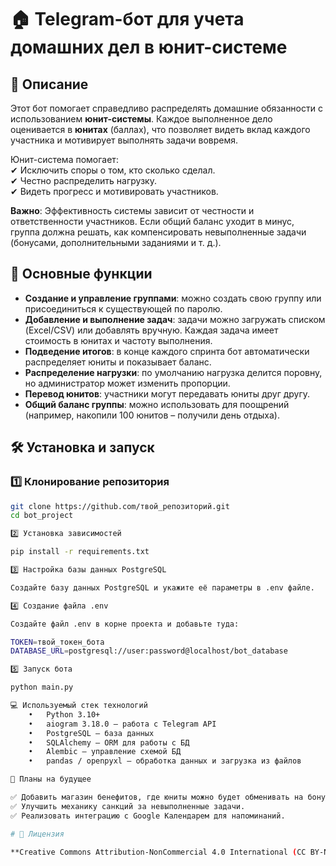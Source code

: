 # 🏠 Telegram-бот для учета домашних дел в юнит-системе  

## 📌 Описание  
Этот бот помогает справедливо распределять домашние обязанности с использованием **юнит-системы**. Каждое выполненное дело оценивается в **юнитах** (баллах), что позволяет видеть вклад каждого участника и мотивирует выполнять задачи вовремя.  

Юнит-система помогает:  
✔ Исключить споры о том, кто сколько сделал.  
✔ Честно распределить нагрузку.  
✔ Видеть прогресс и мотивировать участников.  

**Важно**: Эффективность системы зависит от честности и ответственности участников. Если общий баланс уходит в минус, группа должна решать, как компенсировать невыполненные задачи (бонусами, дополнительными заданиями и т. д.).  

## 🚀 Основные функции  

- **Создание и управление группами**: можно создать свою группу или присоединиться к существующей по паролю.  
- **Добавление и выполнение задач**: задачи можно загружать списком (Excel/CSV) или добавлять вручную. Каждая задача имеет стоимость в юнитах и частоту выполнения.  
- **Подведение итогов**: в конце каждого спринта бот автоматически распределяет юниты и показывает баланс.  
- **Распределение нагрузки**: по умолчанию нагрузка делится поровну, но администратор может изменить пропорции.  
- **Перевод юнитов**: участники могут передавать юниты друг другу.  
- **Общий баланс группы**: можно использовать для поощрений (например, накопили 100 юнитов – получили день отдыха).  

## 🛠 Установка и запуск  

### 1️⃣ Клонирование репозитория  
```bash
git clone https://github.com/твой_репозиторий.git
cd bot_project

2️⃣ Установка зависимостей

pip install -r requirements.txt

3️⃣ Настройка базы данных PostgreSQL

Создайте базу данных PostgreSQL и укажите её параметры в .env файле.

4️⃣ Создание файла .env

Создайте файл .env в корне проекта и добавьте туда:

TOKEN=твой_токен_бота
DATABASE_URL=postgresql://user:password@localhost/bot_database

5️⃣ Запуск бота

python main.py

💻 Используемый стек технологий
	•	Python 3.10+
	•	aiogram 3.18.0 — работа с Telegram API
	•	PostgreSQL — база данных
	•	SQLAlchemy — ORM для работы с БД
	•	Alembic — управление схемой БД
	•	pandas / openpyxl — обработка данных и загрузка из файлов

📌 Планы на будущее

✅ Добавить магазин бенефитов, где юниты можно будет обменивать на бонусы.
✅ Улучшить механику санкций за невыполненные задачи.
✅ Реализовать интеграцию с Google Календарем для напоминаний.

# 📜 Лицензия

**Creative Commons Attribution-NonCommercial 4.0 International (CC BY-NC 4.0)**   
